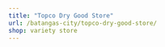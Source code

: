 ```yaml
---
title: "Topco Dry Good Store"
url: /batangas-city/topco-dry-good-store/
shop: variety store
---
```

